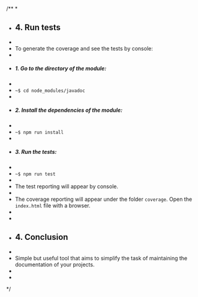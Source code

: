 /**
 *
 * ## 4. Run tests
 *
 * To generate the coverage and see the tests by console:
 *
 * ##### 1. Go to the directory of the module:
 *
 * `~$ cd node_modules/javadoc`
 *
 * ##### 2. Install the dependencies of the module:
 *
 * `~$ npm run install`
 *
 * ##### 3. Run the tests:
 *
 * `~$ npm run test`
 *
 * The test reporting will appear by console.
 *
 * The coverage reporting will appear under the folder `coverage`. Open the `index.html` file with a browser.
 *
 *
 * ## 4. Conclusion
 *
 * Simple but useful tool that aims to simplify the task of maintaining the documentation of your projects.
 *
 *
 */